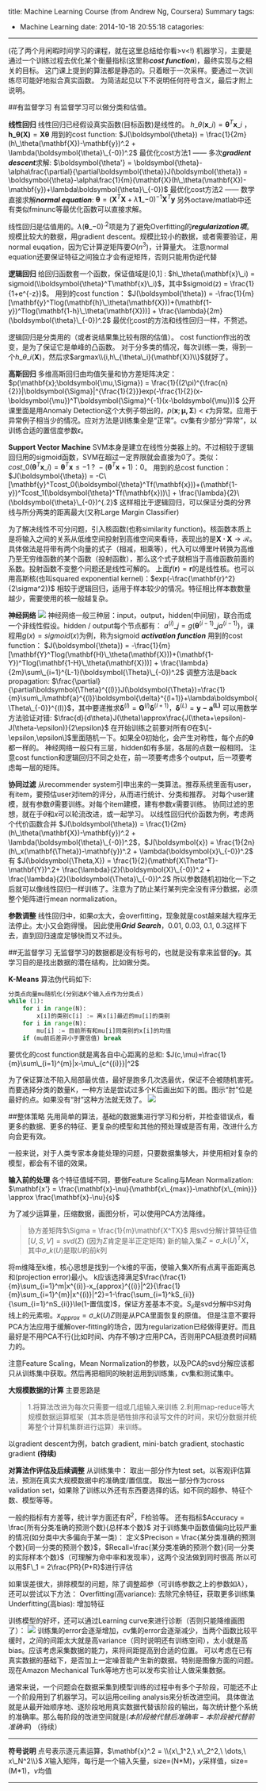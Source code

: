 title: Machine Learning Course (from Andrew Ng, Coursera) Summary
tags:
  - Machine Learning
date: 2014-10-18 20:55:18
catagories:
---
(花了两个月闲暇时间学习的课程，就在这里总结给你看\>v<\!)
机器学习，主要是通过一个训练过程去优化某个衡量指标(这里称***cost function***)，最终实现与之相关的目标。
这门课上提到的算法都是静态的。只着眼于一次采样。要通过一次训练尽可能好地拟合真实函数。
为简洁起见以下不说明任何符号含义，最后才附上说明。

##有监督学习
有监督学习可以做分类和估值。

<!--more-->

**线性回归**
线性回归已经假设真实函数(目标函数)是线性的。
$h\_\theta(\mathbf{x}\_i) = \boldsymbol{\theta}^T\mathbf{x}\_i$ ， $\mathbf{h\_\theta(X)} = \boldsymbol{X\theta}$
用到的cost function:
$J(\boldsymbol{\theta}) = \frac{1}{2m}(h\_\theta(\mathbf{X})-\mathbf{y})^.2 + \lambda(\boldsymbol{\theta}\_{-0})^.2$
最优化cost方法1 —— 多次***gradient descent***求解:
$\boldsymbol{\theta'} = \boldsymbol{\theta}-\alpha\frac{\partial}{\partial\boldsymbol{\theta}}J(\boldsymbol{\theta}) = \boldsymbol{\theta}-\alpha\frac{1}{m}(\mathbf{X}(h\_\theta(\mathbf{X})-\mathbf{y})+\lambda\boldsymbol{\theta}\_{-0})$
最优化cost方法2 —— 数学直接求解***normal equation***:
$\boldsymbol{\theta} = (\mathbf{X}^T\mathbf{X}+\lambda\mathbf{1}\_{-0})^{-1}\mathbf{X}^T\mathbf{y}$
另外octave/matlab中还有类似fminunc等最优化函数可以直接求解。

线性回归是估值用的。$\lambda(\boldsymbol{\theta}\_{-0})^.2$项是为了避免Overfitting的***regularization项***。
规模比较大的数据，用gradient descent。规模比较小的数据，或者需要验证，用normal euqation，因为它计算逆矩阵要$O(n^3)$，计算量大。
注意normal equation还要保证特征之间独立才会有逆矩阵，否则只能用伪逆代替

**逻辑回归**
给回归函数套一个函数，保证值域是[0,1] : 
$h\_\theta(\mathbf{x}\_i) = sigmoid(\\boldsymbol{\theta}^T\mathbf{x}\_i)$，其中$sigmoid(z) = \frac{1}{1+e^{-z}}$。
用到的cost function：
$J(\boldsymbol{\theta}) = -\frac{1}{m}[\mathbf{y}^Tlog(\mathbf{h}\_\theta(\mathbf{X}))+(\mathbf{1-y})^Tlog(\mathbf{1-h}\_\theta(\mathbf{X}))] + \frac{\lambda}{2m}(\boldsymbol{\theta}\_{-0})^.2$
最优化cost的方法和线性回归一样，不赘述。

逻辑回归是分类用的（或者说结果集比较有限的估值）。
cost function作出的改变，是为了保证它是单峰的凸函数。
对于分多类的情况，每次训练一类，得到一个$h\_{\theta\_i}(\mathbf{X})$，然后求$argmax\\{i,h\_{\theta\_i}(\mathbf{X})\\}$就好了。

**高斯回归**
多维高斯回归由均值矢量和协方差矩阵决定：
$p(\mathbf{x};\boldsymbol{\mu,\Sigma}) = \frac{1}{(2\pi)^{\frac{n}{2}}|\boldsymbol{\Sigma}|^{\frac{1}{2}}}exp(-\frac{1}{2}(x-\boldsymbol{\mu})^T\boldsymbol{\Sigma}^{-1}(x-\boldsymbol{\mu}))$
公开课里面是用Anomaly Detection这个大例子带出的，$p(\mathbf{x};\boldsymbol{\mu,\Sigma})<\epsilon$为异常。应用于异常例子相当少的情况。应对方法是训练集全是“正常”。cv集有少部分“异常”，以训练合适的置信度参数$\epsilon$。

**Support Vector Machine**
SVM本身是建立在线性分类器上的。不过相较于逻辑回归用的sigmoid函数，SVM在超过一定界限就会直接为0了。类似：
$cost\_0(\boldsymbol{\theta}^T\mathbf{x}\_i) = \boldsymbol{\theta}^T\mathbf{x}\le{-1}\ ?\ -(\boldsymbol{\theta}^T\mathbf{x}+1)：0$。
用到的总cost function：
$J(\boldsymbol{\theta}) = -C\[\mathbf{y}^Tcost_0(\boldsymbol{\theta}^Tf(\mathbf{x}))+(\mathbf{1-y})^Tcost_1(\boldsymbol{\theta}^Tf(\mathbf{x}))\] + \frac{\lambda}{2}\(\boldsymbol{\theta}\_{-0})^{.2}$
这样相比于逻辑回归，可以保证分类的分界线与所分两类的距离最大(又称Large Margin Classifier)

为了解决线性不可分问题，引入核函数(也称similarity function)。核函数本质上是将输入之间的关系从低维空间投射到高维空间来看待，表现出的是$\mathbf{X\cdot X}\to\mathcal{ R}$。具体做法是将带有两个向量的式子（相减，相乘等），代入可以傅里叶转换为高维乃至无穷维函数的某个函数（投射函数），那么这个式子就相当于高维函数前面的系数。投射函数不变整个问题还是线性可解的。
上面$f(\mathbf{r})=\mathbf{r}$的是线性核。也可以用高斯核(也叫squared exponential kernel)：$exp(-\frac{\mathbf{r}^2}{2\sigma^2})$
相较于逻辑回归，适用于样本较少的情况。特征相比样本数数量越少，需要使用的核一般越复杂。

**神经网络**
![](http://i38.photobucket.com/albums/e127/gacjy/2014-10-26_20-46-57.jpg)
神经网络一般三种层：input，output，hidden(中间层)，联合而成一个非线性假设。hidden / output每个节点都有：
$a^{(i)}\_j=g(\boldsymbol{\theta}^{(i-1)}\_ja^{(i-1)})$，课程用$g(x)=sigmoid(x)$为例，称为sigmoid ***activation function***
用到的cost function：
$J(\boldsymbol{\theta}) = -\frac{1}{m}[\mathbf{Y}^Tlog(\mathbf{H}\_\theta(\mathbf{X}))+(\mathbf{1-Y})^Tlog(\mathbf{1-H}\_\theta(\mathbf{X}))] + \frac{\lambda}{2m}\sum\_{i=1}^{L-1}(\boldsymbol{\Theta}\_{-0})^.2$
调整方法是back propagation:
$\frac{\partial}{\partial\boldsymbol{\Theta}^{(l)}}J(\boldsymbol{\Theta})=\frac{1}{m}\sum\_i\mathbf{a}^{(l)}\boldsymbol{\delta}^{(l+1)}+\lambda\boldsymbol{\Theta\_{-0}}^{(l)}$，其中要递推求$\boldsymbol{\delta}^{(l)}=\boldsymbol{\Theta}^{(l)}\boldsymbol{\delta}^{(l+1)}$，$\boldsymbol{\delta}^{(L)}=\mathbf{y-a^{(L)}}$
可以用数学方法验证对错:
$\frac{d}{d\theta}J(\theta)\approx\frac{J(\theta+\epsilon)-J(\theta-\epsilon)}{2\epsilon}$
在开始训练之前要对所有$\Theta$在$\[-\epsilon,\epsilon\]$里面随机一下。如果全0初始化，会产生对称性，每个点的$\boldsymbol{\theta}$都一样的。
神经网络一般只有三层，hidden如有多层，各层的点数一般相同。
注意cost function和逻辑回归不同之处在，前一项要考虑多个output，后一项要考虑每一层的矩阵。

**协同过滤**
从recommender system引申出来的一类算法。推荐系统里面有user，有item，要预估user对item的评分，从而进行统计、分类和推荐。
对每个user建模，就有参数$\theta$需要训练。对每个item建模，建有参数$x$需要训练。
协同过滤的思想，就在于$\theta$和$x$可以轮流改进，或一起学习。
以线性回归代价函数为例，考虑两个代价函数合并
$J(\boldsymbol{\theta}) = \frac{1}{2m}(h\_\theta(\mathbf{X})-\mathbf{y})^.2 + \lambda(\boldsymbol{\theta}\_{-0})^.2$，$J(\boldsymbol{x}) = \frac{1}{2n}(h\_x(\mathbf{\Theta})-\mathbf{y})^.2 + \lambda(\boldsymbol{x}\_{-0})^.2$
有
$J(\boldsymbol{\Theta,X}) = \frac{1}{2}(\mathbf{X\Theta^T}-\mathbf{Y})^.2+ \frac{\lambda}{2}(\boldsymbol{X}\_{-0})^.2 + \frac{\lambda}{2}(\boldsymbol{\Theta}\_{-0})^.2$
所以参数随机初始化一下之后就可以像线性回归一样训练了。注意为了防止某行某列完全没有评分数据，必须整个矩阵进行mean normalization。

**参数调整**
线性回归中，如果$\alpha$太大，会overfitting，现象就是cost越来越大程序无法停止。太小又会跑得慢。
因此使用***Grid Search***，0.01, 0.03, 0.1, 0.3这样下去，直到回归速度足够快而又不过头。

##无监督学习
无监督学习的数据都是没有标号的，也就是没有拿来监督的$\mathbf{y}$。其学习目的是找出数据的潜在结构，比如做分类。

**K-Means**
算法伪代码如下:
```python
分类点向量mu随机化(分别选K个输入点作为分类点)
while (1):
    for i in range(N):
        x[i]的类别c[i] := 离x[i]最近的mu[i]的类别
    for i in range(N):
        mu[i] := 目前所有和mu[i]同类别的x[i]的均值
    if (mu前后差异小于置信值) break
```
要优化的cost function就是离各自中心距离的总和:
$J(c,\mu)=\frac{1}{m}\sum\_{i=1}^{m}|x-\mu\_{c^{(i)}}|^2$

为了保证算法不陷入局部最优值，最好是跑多几次选最优，保证不会被随机害死。
而要选择分类的数量K，一种方法是尝试过多个K后画出如下的图。图示“肘”位是最好的点。如果没有“肘”这种方法就无效了。
![](http://i38.photobucket.com/albums/e127/gacjy/QQ622A56FE20141103220649.png)

##整体策略
先用简单的算法，基础的数据集进行学习和分析，并检查错误点，看更多的数据、更多的特征、更复杂的模型和其他的预处理或是否有用，改进什么方向会更有效。

一般来说，对于人类专家本身能处理的问题，只要数据集够大，并使用相对复杂的模型，都会有不错的效果。

**输入前的处理**
各个特征值域不同，要做Feature Scaling与Mean Normalization:
$\mathbf{x'} = \frac{\mathbf{x}-\nu}{\mathbf{x\_{max}}-\mathbf{x\_{min}}} \approx \frac{\mathbf{x}-\nu}{s}$

为了减少运算量，压缩数据，画图分析，可以使用PCA方法降维。
> 协方差矩阵$\Sigma = \frac{1}{m}\mathbf{X^TX}$
> 用svd分解计算特征值 $[U, S, V] = svd(\Sigma)$ (因为$\Sigma$肯定是半正定矩阵)
> 新的输入集$Z = \sigma\_k(U)^TX$，其中$\sigma\_k(U)$是取$U$的前$k$列

将m维降至k维，核心思想是找到一个k维的平面，使输入集X所有点离平面距离总和(projection error)最小。
k应该选择满足$\frac{\frac{1}{m}\sum_{i=1}^m|x^{(i)}-x_{approx}^{(i)}|^2}{\frac{1}{m}\sum_{i=1}^{m}|x^{(i)}|^2}=1-\frac{\sum_{i=1}^kS_{ii}}{\sum_{i=1}^nS_{ii}}\le(1-置信度)$，保证方差基本不变。$S_{ii}$是svd分解中S对角线上的元素啦。$x_{approx}=\sigma\_k(U)Z$则是从PCA里面恢复的原值。
但是注意不要将PCA方法应用于缓解over-fitting的场合，因为regularization已经做得更好。而且最好是不用PCA不行(比如时间、内存不够)才应用PCA，否则用PCA挺浪费时间精力的。

注意Feature Scaling，Mean Normalization的参数，以及PCA的svd分解应该都只从训练集中获取。然后再把相同的映射运用到训练集，cv集和测试集中。

**大规模数据的计算**
主要思路是
> 1.将算法改进为每次只需要一组或几组输入来训练
> 2.利用map-reduce等大规模数据运算框架（其本质是牺牲排序和读写文件的时间，来切分数据并统筹整个计算机集群进行运算）来训练。

以gradient descent为例，batch gradient, mini-batch gradient, stochastic gradient **(待续)**

**对算法作评估及后续调整**
从训练集中：
取出一部分作为test set。以客观评估算法，预测在真实大规模数据中的准确度/置信度。
取出一部分作为cross validation set，如果除了训练以外还有东西要选择的话。如不同的超参、特征个数、模型等等。

一般的指标有方差等，统计学方面还有$R^2$，F检验等。
还有指标$Accuracy = \frac{所有分类准确的预测个数}{总样本个数}$
对于训练集中函数值偏向比较严重的情况(如分类中大多偏向于某一类)：
定义$Precison = \frac{某分类准确的预测个数}{同一分类的预测个数}$，$Recall=\frac{某分类准确的预测个数}{同一分类的实际样本个数}$（可理解为命中率和发现率），这两个没法做到同时很高
所以可以用$F\_1 = 2\frac{PR}{P+R}$进行评估

如果误差很大，排除模型的问题，除了调整超参（可训练参数之上的参数如$\lambda$），还可以尝试以下方法：
Overfitting(高variance): 去除冗余特征，获取更多训练集
Underfitting(高bias): 增加特征

训练模型的好坏，还可以通过Learning curve来进行诊断（否则只能降维画图了）：
![](http://i38.photobucket.com/albums/e127/gacjy/2014-10-30_21-05-22-1.jpg)
训练集的error会逐渐增加，cv集的error会逐渐减少，当两个函数比较平缓时，之间的间距太大就是高variance（同时说明还有训练空间），太小就是高bias。应该考虑采集数据的能力，来将间距提高到合适的位置。
可以考虑在已有真实数据的基础下，是否加上一定噪音能产生新的数据。特别是图像方面的问题。现在Amazon Mechanical Turk等地方也可以发布实验让人做采集数据。

通常来说，一个问题会在数据采集到模型训练的过程中有多个子阶段，可能还不止一个阶段用到了机器学习。可以运用ceiling analysis来分析改进空间。
具体做法就是从最开始顺序地、逐阶段地用真实数据代替该阶段的输出，每次统计整个系统的准确率。那么每阶段的改进空间就是$(本阶段被代替后准确率-本阶段被代替前准确率)$
（待续）

----------------
**符号说明**
点号表示逐元素运算，$\mathbf{x}^.2 = \\{x\_1^2,\ x\_2^2,\ \dots,\ x\_N^2\\}$
$X$输入矩阵，每行是一个输入矢量，size=(N\*M)，$y$采样值，size=(M\*1)，$\nu$均值

----------------
